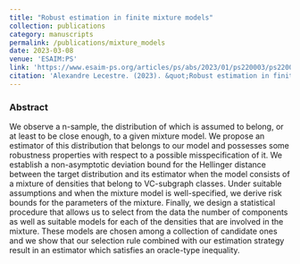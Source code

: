 ```yaml
---
title: "Robust estimation in finite mixture models"
collection: publications
category: manuscripts
permalink: /publications/mixture_models
date: 2023-03-08
venue: 'ESAIM:PS'
link: 'https://www.esaim-ps.org/articles/ps/abs/2023/01/ps220003/ps220003.html'
citation: 'Alexandre Lecestre. (2023). &quot;Robust estimation in finite mixture models.&quot; <i>ESAIM:PS</i>. (27)'
---
```


### Abstract
We observe a n-sample, the distribution of which is assumed to belong, or at least to be close enough, to a given mixture model. We propose an estimator of this distribution that belongs to our model and possesses some robustness properties with respect to a possible misspecification of it. We establish a non-asymptotic deviation bound for the Hellinger distance between the target distribution and its estimator when the model consists of a mixture of densities that belong to VC-subgraph classes. Under suitable assumptions and when the mixture model is well-specified, we derive risk bounds for the parameters of the mixture. Finally, we design a statistical procedure that allows us to select from the data the number of components as well as suitable models for each of the densities that are involved in the mixture. These models are chosen among a collection of candidate ones and we show that our selection rule combined with our estimation strategy result in an estimator which satisfies an oracle-type inequality.
